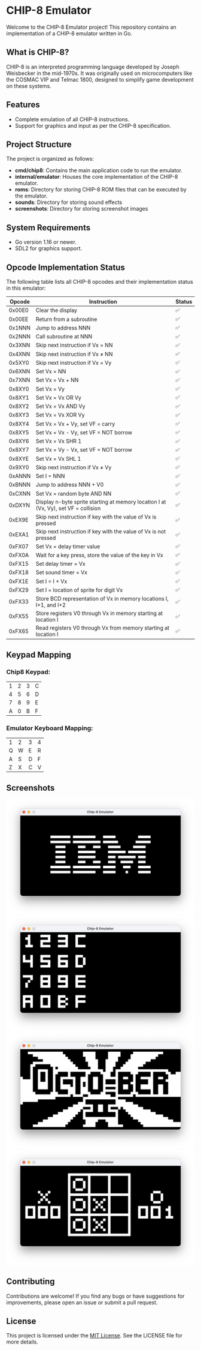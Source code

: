 # CHIP-8 Emulator
Welcome to the CHIP-8 Emulator project! This repository contains an implementation of a CHIP-8 emulator written in Go.

## What is CHIP-8?
CHIP-8 is an interpreted programming language developed by Joseph Weisbecker in the mid-1970s. It was originally used on microcomputers like the COSMAC VIP and Telmac 1800, designed to simplify game development on these systems.

## Features
- Complete emulation of all CHIP-8 instructions.
- Support for graphics and input as per the CHIP-8 specification.

## Project Structure
The project is organized as follows:
- **cmd/chip8**: Contains the main application code to run the emulator.
- **internal/emulator**: Houses the core implementation of the CHIP-8 emulator.
- **roms**: Directory for storing CHIP-8 ROM files that can be executed by the emulator.
- **sounds**: Directory for storing sound effects
- **screenshots**: Directory for storing screenshot images

## System Requirements
- Go version 1.16 or newer.
- SDL2 for graphics support.

## Opcode Implementation Status
The following table lists all CHIP-8 opcodes and their implementation status in this emulator:

| Opcode | Instruction                           | Status |
|--------|---------------------------------------|--------|
| 0x00E0 | Clear the display                     |    ✅   |
| 0x00EE | Return from a subroutine              |    ✅   |
| 0x1NNN | Jump to address NNN                   |    ✅   |
| 0x2NNN | Call subroutine at NNN                |    ✅   |
| 0x3XNN | Skip next instruction if Vx = NN      |    ✅   |
| 0x4XNN | Skip next instruction if Vx ≠ NN      |    ✅   |
| 0x5XY0 | Skip next instruction if Vx = Vy      |    ✅   |
| 0x6XNN | Set Vx = NN                           |    ✅   |
| 0x7XNN | Set Vx = Vx + NN                      |    ✅   |
| 0x8XY0 | Set Vx = Vy                           |    ✅   |
| 0x8XY1 | Set Vx = Vx OR Vy                     |    ✅   |
| 0x8XY2 | Set Vx = Vx AND Vy                    |    ✅   |
| 0x8XY3 | Set Vx = Vx XOR Vy                    |    ✅   |
| 0x8XY4 | Set Vx = Vx + Vy, set VF = carry      |    ✅   |
| 0x8XY5 | Set Vx = Vx - Vy, set VF = NOT borrow |    ✅   |
| 0x8XY6 | Set Vx = Vx SHR 1                     |    ✅   |
| 0x8XY7 | Set Vx = Vy - Vx, set VF = NOT borrow |    ✅   |
| 0x8XYE | Set Vx = Vx SHL 1                     |    ✅   |
| 0x9XY0 | Skip next instruction if Vx ≠ Vy      |    ✅   |
| 0xANNN | Set I = NNN                           |    ✅   |
| 0xBNNN | Jump to address NNN + V0              |    ✅   |
| 0xCXNN | Set Vx = random byte AND NN           |    ✅   |
| 0xDXYN | Display n-byte sprite starting at memory location I at (Vx, Vy), set VF = collision |   ✅    |
| 0xEX9E | Skip next instruction if key with the value of Vx is pressed |   ✅    |
| 0xEXA1 | Skip next instruction if key with the value of Vx is not pressed |   ✅    |
| 0xFX07 | Set Vx = delay timer value            |   ✅    |
| 0xFX0A | Wait for a key press, store the value of the key in Vx |   ✅    |
| 0xFX15 | Set delay timer = Vx                  |   ✅    |
| 0xFX18 | Set sound timer = Vx                  |   ✅    |
| 0xFX1E | Set I = I + Vx                        |   ✅    |
| 0xFX29 | Set I = location of sprite for digit Vx |   ✅    |
| 0xFX33 | Store BCD representation of Vx in memory locations I, I+1, and I+2 |   ✅    |
| 0xFX55 | Store registers V0 through Vx in memory starting at location I |   ✅    |
| 0xFX65 | Read registers V0 through Vx from memory starting at location I |   ✅    |

## Keypad Mapping
### Chip8 Keypad:
|   |   |   |   |
| - | - | - | - |
| 1 | 2 | 3 | C |
| 4 | 5 | 6 | D |
| 7 | 8 | 9 | E |
| A | 0 | B | F |

### Emulator Keyboard Mapping:
|   |   |   |   |
| - | - | - | - |
| 1 | 2 | 3 | 4 |
| Q | W | E | R |
| A | S | D | F |
| Z | X | C | V |

## Screenshots
![ibm](./screenshots/ibm.png)
![keypad](./screenshots/keypad.png)
![octojam2title](./screenshots/octojam2title.png)
![tictac](./screenshots/tictac.png)

## Contributing
Contributions are welcome! If you find any bugs or have suggestions for improvements, please open an issue or submit a pull request.

## License
This project is licensed under the [MIT License](LICENSE). See the LICENSE file for more details.